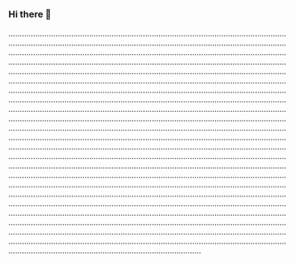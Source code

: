 ### Hi there 👋

..........................................................................................................................................................................................................................................................................................................................................................................................................................................................................................................................................................................................................................................................................................................................................................................................................................................................................................................................................................................................................................................................................................................................................................................................................................................................................................................................................................................................................................................................................................................................................................................................................................................................................................................................................................................................................................................................................................................................................................................................................................................................................................................................................................................................................................................................................................................................................................................................................................................................................................................................................................................................................................................................................................................................................................................................................................................................................................................................................................................................................................................................